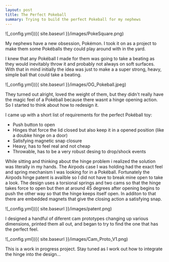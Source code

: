 ```yaml
---
layout: post
title: The Perfect Pokeball
summary: Trying to build the perfect Pokeball for my nephews 
---
```


![_config.yml]({{ site.baseurl }}/images/PokeSquare.png)

My nephews have a new obsession, Pokémon. I took it on as a project to make them some Pokéballs they could play around with in the yard. 

I knew that any Pokéball I made for them was going to take a beating as they would inevitably throw it and probably not always on soft surfaces. 
With that in mind initially the idea was just to make a a super strong, heavy, simple ball that could take a beating.  

![_config.yml]({{ site.baseurl }}/images/OG_Pokeball.jpeg)

They turned out alright, loved the weight of them, but they didn't really have the magic feel of a Pokéball because there wasnt a hinge opening action. So I started to think about how to redesign it.

I came up with a short list of requirements for the perfect Pokéball toy:

- Push button to open
- Hinges that force the lid closed but also keep it in a opened position (like a doubke hinge on a door)
- Satisfying magnetic snap closure 
- Heavy, has to feel real and not cheap
- Throwable, has to be a very robust desing to drop/shock events

While sitting and thinking about the hinge problem i realized the solution was literally in my hands. The Airpods case I was holding had the exact feel and spring mechanism I was looking for in a Pokéball. 
Fortunately the Airpods hinge patent is availble so I did not have to break mine open to take a look. The design uses a torsional springs
and two cams so that the hinge takes force to open but then at around 45 degrees after opening begins to push the other way so that the hinge keeps itself open.
In additon to that there are embedded magnets that give the closing action a satisfying snap.

![_config.yml]({{ site.baseurl }}/images/patent.png)

I designed a handful of diferent cam prototypes changing up various dimensions, printed them all out, and began to try to find the one that has the perfect feel. 

![_config.yml]({{ site.baseurl }}/images/Cam_Proto_V1.png)

This is a work in progress project. Stay tuned as I work out how to integrate the hinge into the design...
